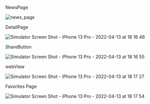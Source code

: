 NewsPage

![news_page](https://user-images.githubusercontent.com/52332960/163215404-5e3e31b5-beff-4993-bf7d-7408a5a0c7df.png)

DetailPage

![Simulator Screen Shot - iPhone 13 Pro - 2022-04-13 at 18 16 46](https://user-images.githubusercontent.com/52332960/163215790-44883f54-4663-4ebf-9c6e-da5674a47e6e.png)



ShareButton

![Simulator Screen Shot - iPhone 13 Pro - 2022-04-13 at 18 16 55](https://user-images.githubusercontent.com/52332960/163215953-619a2426-6f44-41d6-b811-ba7382963689.png)



webView


![Simulator Screen Shot - iPhone 13 Pro - 2022-04-13 at 18 17 27](https://user-images.githubusercontent.com/52332960/163216231-a6e43de4-bcc1-4036-8979-433bf579a468.png)



Favorites Page

![Simulator Screen Shot - iPhone 13 Pro - 2022-04-13 at 18 17 54](https://user-images.githubusercontent.com/52332960/163216284-b85bc091-b204-4c27-b2c2-666ce1f124ab.png)

